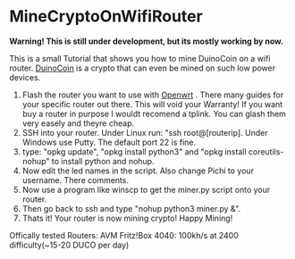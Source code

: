 # MineCryptoOnWifiRouter
 
 <b>Warning! This is still under development, but its mostly working by now.</b>
 
 This is a small Tutorial that shows you how to mine DuinoCoin on a wifi router.  <a href="https://duinocoin.com">DuinoCoin</a> is a crypto that can even be mined on such low power devices.

1. Flash the router you want to use with  <a href="https://openwrt.org">Openwrt</a> . There many guides for your specific router out there. This will void your Warranty!
 If you want buy a router in purpose I wouldt recomend a tplink. You can glash them very easely and theyre cheap.
2. SSH into your router. Under Linux run: "ssh root@[routerip]. Under Windows use Putty. The default port 22 is fine.
3. type: "opkg update", "opkg install python3" and "opkg install coreutils-nohup" to install python and nohup.
4. Now edit the led names in the script. Also change Pichi to your username. There comments.
5. Now use a program like winscp to get the miner.py script onto your router.
6. Then go back to ssh and type "nohup python3 miner.py &".
7. Thats it! Your router is now mining crypto! Happy Mining!

Offically tested Routers:
AVM Fritz!Box 4040: 100kh/s at 2400 difficulty(~15-20 DUCO per day)
